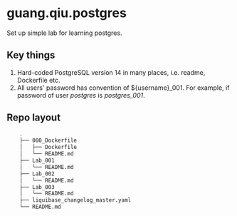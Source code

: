 # guang.qiu.postgres

Set up simple lab for learning postgres.

## Key things

1. Hard-coded PostgreSQL version 14 in many places, i.e. readme, Dockerfile etc.
2. All users' password has convention of ${username}_001. For example, if password of user *postgres* is *postgres_001*.



## Repo layout
```bash
    .
    ├── 000_Dockerfile
    │   ├── Dockerfile
    │   └── README.md
    ├── Lab_001
    │   └── README.md
    ├── Lab_002
    │   └── README.md
    ├── Lab_003
    │   └── README.md
    ├── liquibase_changelog_master.yaml
    └── README.md
```


